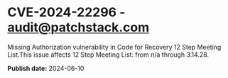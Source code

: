 # CVE-2024-22296 - audit@patchstack.com

Missing Authorization vulnerability in Code for Recovery 12 Step Meeting List.This issue affects 12 Step Meeting List: from n/a through 3.14.28.

**Publish date:** 2024-06-10
